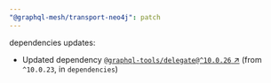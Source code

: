 ```yaml
---
"@graphql-mesh/transport-neo4j": patch
---
```

dependencies updates:
  - Updated dependency [`@graphql-tools/delegate@^10.0.26` ↗︎](https://www.npmjs.com/package/@graphql-tools/delegate/v/10.0.26) (from `^10.0.23`, in `dependencies`)
